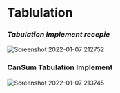 # Tablulation
### ***Tabulation Implement recepie*** 
![Screenshot 2022-01-07 212752](https://user-images.githubusercontent.com/65161301/148577915-172095d3-1f39-4c3c-b223-f1b76f3fcfda.png)

### CanSum Tabulation Implement 
![Screenshot 2022-01-07 213745](https://user-images.githubusercontent.com/65161301/148578055-19ed7581-18f2-4ad7-b092-e9329eec684e.png)
